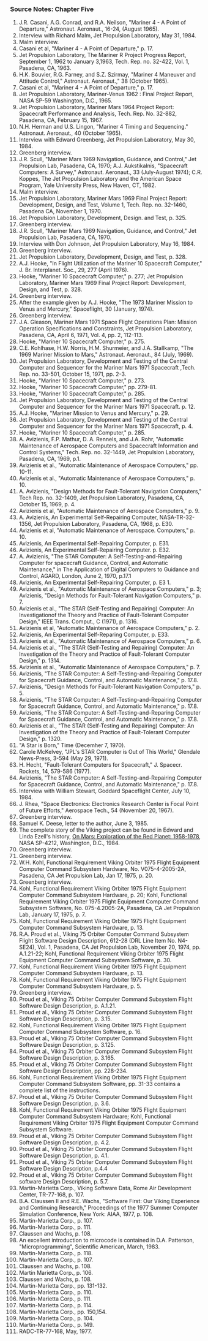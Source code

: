 ### Source Notes: Chapter Five

1.  J.R. Casani, A.G. Conrad, and R.A. Neilson, "Mariner 4 - A Point of Departure," Astronaut. Aeronaut., 16-24, (August 1965).
2.  Interview with Richard Malm, Jet Propulsion Laboratory, May 31, 1984.
3.  Malm interview.
4.  Casani et al, "Mariner 4 - A Point of Departure," p. 17.
5.  Jet Propulsion Laboratory, The Mariner R Project Progress Report, September 1, 1962 to January 3,1963, Tech. Rep. no. 32-422, Vol. 1, Pasadena, CA, 1963.
6.  H.K. Bouvier, R.G. Farney, and S.Z. Szirmay, "Mariner 4 Maneuver and Attitude Control," Astronaut. Aeronaut.," 38 (October 1965).
7.  Casani et al, "Mariner 4 - A Point of Departure," p. 17.
8.  Jet Propulsion Laboratory, Mariner-Venus 1962 : Final Project Report, NASA SP-59 Washington, D.C., 1965.
9.  Jet Propulsion Laboratory, Mariner Mars 1964 Project Report: Spacecraft Performance and Analysis, Tech. Rep. No. 32-882, Pasadena, CA, February 15, 1967.
10. N.H. Herman and U.S. Lingon, "Mariner 4 Timing and Sequencing." Astronaut. Aeronaut., 40 (October 1965).
11. Interview with Edward Greenberg, Jet Propulsion Laboratory, May 30, 1984.
12. Greenberg interview.
13. J.R. Scull, "Mariner Mars 1969 Navigation, Guidance, and Control," Jet Propulsion Lab, Pasadena, CA, 1970; A.J. Aukstikalnis, "Spacecraft Computers: A Survey," Astronaut. Aeronaut., 33 (July-August 1974); C.R. Koppes, The Jet Propulsion Laboratory and the American Space Program, Yale University Press, New Haven, CT, 1982.
14. Malm interview.
15. Jet Propulsion Laboratory, Mariner Mars 1969 Final Project Report: Development, Design, and Test, Volume 1, Tech. Rep. no. 32-1460, Pasadena CA, November 1, 1970.
16. Jet Propulsion Laboratory, Development, Design. and Test, p. 325.
17. Greenberg interview.
18. J.R. Scull, "Mariner Mars 1969 Navigation, Guidance, and Control," Jet Propulsion Lab, Pasadena, CA, 1970.
19. Interview with Don Johnson, Jet Propulsion Laboratory, May 16, 1984.
20. Greenberg interview.
21. Jet Propulsion Laboratory, Development, Design, and Test, p. 328.
22. A.J. Hooke, "In Flight Utilization of the Mariner 10 Spacecraft Computer," J. Br. Interplanet. Soc., 29, 277 (April 1976).
23. Hooke, "Mariner 10 Spacecraft Computer," p. 277; Jet Propulsion Laboratory, Mariner Mars 1969 Final Project Report: Development, Design, and Test, p. 328.
24. Greenberg interview.
25. After the example given by A.J. Hooke, "The 1973 Mariner Mission to Venus and Mercury," Spaceflight, 30 (January, 1974).
26. Greenberg interview.
27. J.A. Gleason, Mariner Mars 1971 Space Flight Operations Plan: Mission Operation Specifications and Constraints, Jet Propulsion Laboratory, Pasadena, CA, April 6, 1971, Vol. 4, pp. 2, 112-113.
28. Hooke, "Mariner 10 Spacecraft Computer," p. 275.
29. C.E. Kohlhase, H.W. Norris, H.M. Shurmeier, and J.A. Stallkamp, "The 1969 Mariner Mission to Mars," Astronaut. Aeronaut., 84 (July, 1969).
30. Jet Propulsion Laboratory, Development and Testing of the Central Computer and Sequencer for the Mariner Mars 1971 Spacecraft ,Tech. Rep. no. 33-501, October 15, 1971, pp. 2-3.
31. Hooke, "Mariner 10 Spacecraft Computer," p. 273.
32. Hooke, "Mariner 10 Spacecraft Computer," pp. 279-81.
33. Hooke, "Mariner 10 Spacecraft Computer," p. 285.
34. Jet Propulsion Laboratory, Development and Testing of the Central Computer and Sequencer for the Mariner Mars 1971 Spacecraft. p. 12.
35. A.J. Hooke, "Mariner Mission to Venus and Mercury," p. 29.
36. Jet Propulsion Laboratory, Development and Testing of the Central Computer and Sequencer for the Mariner Mars 1971 Spacecraft, p. 4.
37. Hooke, "Mariner 10 Spacecraft Computer," p. 285.
38. A. Avizienis, F.P. Mathur, D. A. Rennels, and J.A. Rohr, "Automatic Maintenance of Aerospace Computers and Spacecraft Information and Control Systems," Tech. Rep. no. 32-1449, Jet Propulsion Laboratory, Pasadena, CA, 1969, p.1.
39. Avizienis et al., "Automatic Maintenance of Aerospace Computers," pp. 10-11.
40. Avizienis et al., "Automatic Maintenance of Aerospace Computers," p. 10.
41. A. Avizienis, "Design Methods for Fault-Tolerant Navigation Computers," Tech Rep. no. 32-1409, Jet Propulsion Laboratory, Pasadena, CA, October 15, 1969, p. 4.
42. Avizienis et al, "Automatic Maintenance of Aerospace Computers," p. 9.
43. A. Avizienis, An Experimental Self-Repairing Computer, NASA-TR-32-1356, Jet Propulsion Laboratory, Pasadena, CA, 1968, p. E30.
44. Avizienis et al, "Automatic Maintenance of Aerospace. Computers," p. 10.
45. Avizienis, An Experimental Self-Repairing Computer, p. E31.
46. Avizienis, An Experimental Self-Repairing Computer. p. E32.
47. A. Avizienis, "The STAR Computer: A Self-Testing-and-Repairing Computer for spacecraft Guidance, Control, and Automatic Maintenance," in The Application of Digital Computers to Guidance and Control, AGARD, London, June 2, 1970, p.17.1
48. Avizienis, An Experimental Self-Repairing Computer, p. E3 1.
49. Avizienis et al., "Automatic Maintenance of Aerospace Computers," p. 3; Avizienis, "Design Methods for Fault-Tolerant Navigation Computers," p. 7.
50. Avizienis et al., "The STAR (Self-Testing and Repairing) Computer: An Investigationof the Theory and Practice of Fault-Tolerant Computer Design," IEEE Trans. Comput., C (1971), p. 1316.
51. Avizienis et al, "Automatic Maintenance of Aerospace Computers," p. 2.
52. Avizienis, An Experimental Self-Reparing Computer, p. E33.
53. Avizienis et al., "Automatic Maintenance of Aerospace Computers," p. 6.
54. Avizienis et al., "The STAR (Self-Testing and Repairing) Computer: An Investigation of the Theory and Practice of Fault-Tolerant Computer Design," p. 1314.
55. Avizienis et al., "Automatic Maintenance of Aerospace Computers," p. 7.
56. Avizienis, "The STAR Computer: A Self-Testing-and-Repairing Computer for Spacecraft Guidance, Control, and Automatic Maintenance," p. 17.8.
57. Avizienis, "Design Methods for Fault-Tolerant Navigation Computers," p. 5.
58. Avizienis, "The STAR Computer: A Self-Testing-and-Repairing Computer for Spacecraft Guidance, Control, and Automatic Maintenance," p. 17.8.
59. Avizienis, "The STAR Computer: A Self-Testing-and-Reparing Computer for Spacecraft Guidance, Control, and Automatic Maintenance," p. 17.8.
60. Avizienis et al., "The STAR (Self-Testing and Repairing) Computer: An Investigation of the Theory and Practice of Fault-Tolerant Computer Design," p. 1320.
61. "A Star is Born," Time (Decemher 7, 1970).
62. Carole McKelvey, "JPL's STAR Computer is Out of This World," Glendale News-Press, 3-594 (May 29, 1971).
63. H. Hecht, "Fault-Tolerant Computers for Spacecraft," J. Spacecr. Rockets, 14, 579-586 (1977).
64. Avizienis, "The STAR Computer: A Self-Testing-and-Repairing Computer for Spacecraft Guidance, Control, and Automatic Maintenance," p. 17.8.
65. Interview with William Stewart, Goddard Spaceflight Center, July 10, 1984.
66. J. Rhea, "Space Electronics: Electronics Research Center is Focal Point of Future Efforts," Aerospace Tech., 54 (November 20, 1967).
67. Greenberg interview.
68. Samuel K. Deese, letter to the author, June 3, 1985.
69. The complete story of the Viking project can be found in Edward and Linda Ezell's history, [On Mars: Exploration of the Red Planet: 1958-1978](http://www.hq.nasa.gov/office/pao/History/SP-4212/on-mars.html), NASA SP-4212, Washington, D.C., 1984.
70. Greenberg interview.
71. Greenberg interview.
72. W.H. Kohl, Functional Requirement Viking Orbiter 1975 Flight Equipment Computer Command Subsystem Hardware, No. V075-4-2005-2A, Pasadena, CA Jet Propulsion Lab, Jan 17, 1975, p. 20.
73. Greenberg interview.
74. Kohl, Functional Requirement Viking Orbiter 1975 Flight Equipment Computer Command Subsystem Hardware, p. 20; Kohl, Functional Requirement Viking Orbiter 1975 Flight Equipment Computer Command Subsystem Software, No. 075-4.2005-2A, Pasadena, CA Jet Propulsion Lab, January 17, 1975, p. 7.
75. Kohl, Functional Requirement Viking Orbiter 1975 Flight Equipment Computer Command Subsystem Hardware, p. 13.
76. R.A. Proud et al., Viking 75 Orbiter Computer Command Subsystem Flight Software Design Description, 612-28 (DRL Line Item No. N4-SE24), Vol. 1, Pasadena, CA Jet Propulsion Lab, November 20, 1974, pp. A.1.21-22; Kohl, Functional Requirement Viking Orbiter 1975 Flight Equipment Computer Command Subsystem Software, p. 30.
77. Kohl, Functional Requirement Viking Orbiter 1975 Flight Equipment Computer Command Subsystem Hardware, p. 13.
78. Kohl, Functional Requirement Viking Orbiter 1975 Flight Equipment Computer Command Subsystem Hardware, p. 5.
79. Greenberg interview.
80. Proud et al., Viking 75 Orbiter Computer Command Subsystem Flight Software Design Description, p. A.1.21.
81. Proud et al., Viking 75 Orbiter Computer Command Subsystem Flight Software Design Description, p. 3.15.
82. Kohl, Functional Requirement Viking Orbiter 1975 Flight Equipment Computer Command Subsystem Software, p. 16.
83. Proud et al., Viking 75 Orbiter Computer Command Subsystem Flight Software Design Description, p. 3.125.
84. Proud et al., Viking 75 Orbiter Computer Command Subsystem Flight Software Design Description, p. 3.165.
85. Proud et al., Viking 75 Orbiter Computer Command Subsystem Flight Software Design Description, pp. 228-234.
86. Kohl, Functional Requirement Viking Orbiter 1975 Flight Equipment Computer Command Subsystem Software, pp. 31-33 contains a complete list of the instructions.
87. Proud et al., Viking 75 Orbiter Computer Command Subsystem Flight Software Design Description, p. 3.6.
88. Kohl, Functional Requirement Viking Orbiter 1975 Flight Equipment Computer Command Subsystem Hardware; Kohl, Functional Requirement Viking Orbiter 1975 Flight Equipment Computer Command Subsystem Software.
89. Proud et al., Viking 75 Orbiter Computer Command Subsystem Flight Software Design Description, p. 4.2.
90. Proud et al., Viking 75 Orbiter Computer Command Subsystem Flight Software Design Description, p. 4.1.
91. Proud et al., Viking 75 Orbiter Computer Command Subsystem Flight Software Design Description, p.4.4
92. Proud et al., Viking 75 Orbiter Computer Command Subsystem Flight software Design Description, p. 5.7.
93. Martin-Marietta Corp., Viking Software Data, Rome Air Development Center, TR-77-168, p. 107.
94. B.A. Claussen II and R.E. Wachs, "Software First: Our Viking Experience and Continuing Research," Proceedings of the 1977 Summer Computer Simulation Conference, New York: AIAA, 1977, p. 108.
95. Martin-Marietta Corp., p. 107.
96. Martin-Marietta Corp., p. 111.
97. Claussen and Wachs, p. 108.
98. An excellent introduction to microcode is contained in D.A. Patterson, "Microprogramming", Scientific American, March, 1983.
99. Martin-Marietta Corp., p. 118.
100. Martin-Marietta Corp., p. 107.
101. Claussen and Wachs, p. 108.
102. Martin Marietta Corp., p. 106.
103. Claussen and Wachs, p. 108.
104. Martin-Marietta Corp., pp. 131-132.
105. Martin-Marietta Corp., p. 110.
106. Martin-Marietta Corp., p. 111.
107. Martin-Marietta Corp., p. 114.
108. Martin-Marietta Corp., pp. 150,154.
109. Martin-Marietta Corp., p. 104.
110. Martin-Marietta Corp., p. 149.
111. RADC-TR-77-168, May, 1977.
